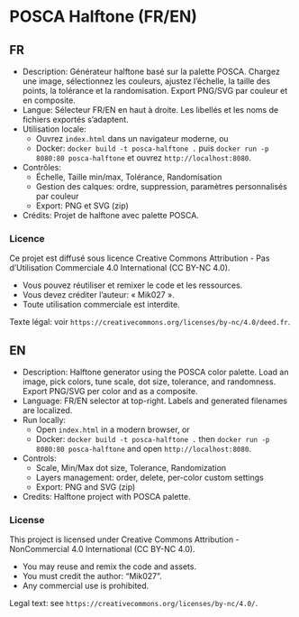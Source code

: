 # POSCA Halftone (FR/EN)

## FR

- Description: Générateur halftone basé sur la palette POSCA. Chargez une image, sélectionnez les couleurs, ajustez l’échelle, la taille des points, la tolérance et la randomisation. Export PNG/SVG par couleur et en composite.
- Langue: Sélecteur FR/EN en haut à droite. Les libellés et les noms de fichiers exportés s’adaptent.
- Utilisation locale:
  - Ouvrez `index.html` dans un navigateur moderne, ou
  - Docker: `docker build -t posca-halftone .` puis `docker run -p 8080:80 posca-halftone` et ouvrez `http://localhost:8080`.
- Contrôles:
  - Échelle, Taille min/max, Tolérance, Randomisation
  - Gestion des calques: ordre, suppression, paramètres personnalisés par couleur
  - Export: PNG et SVG (zip)
- Crédits: Projet de halftone avec palette POSCA.

### Licence
Ce projet est diffusé sous licence Creative Commons Attribution - Pas d’Utilisation Commerciale 4.0 International (CC BY-NC 4.0).

- Vous pouvez réutiliser et remixer le code et les ressources.
- Vous devez créditer l’auteur: « Mik027 ».
- Toute utilisation commerciale est interdite.

Texte légal: voir `https://creativecommons.org/licenses/by-nc/4.0/deed.fr`.

## EN

- Description: Halftone generator using the POSCA color palette. Load an image, pick colors, tune scale, dot size, tolerance, and randomness. Export PNG/SVG per color and as a composite.
- Language: FR/EN selector at top-right. Labels and generated filenames are localized.
- Run locally:
  - Open `index.html` in a modern browser, or
  - Docker: `docker build -t posca-halftone .` then `docker run -p 8080:80 posca-halftone` and open `http://localhost:8080`.
- Controls:
  - Scale, Min/Max dot size, Tolerance, Randomization
  - Layers management: order, delete, per-color custom settings
  - Export: PNG and SVG (zip)
- Credits: Halftone project with POSCA palette.

### License
This project is licensed under Creative Commons Attribution - NonCommercial 4.0 International (CC BY-NC 4.0).

- You may reuse and remix the code and assets.
- You must credit the author: “Mik027”.
- Any commercial use is prohibited.

Legal text: see `https://creativecommons.org/licenses/by-nc/4.0/`.

